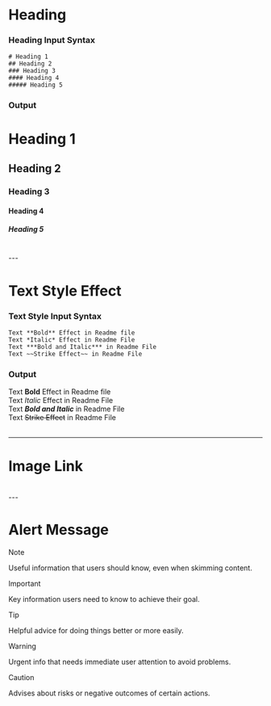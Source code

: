 
# Heading 

### Heading Input Syntax
```
# Heading 1
## Heading 2
### Heading 3
#### Heading 4
##### Heading 5
```

### Output

# Heading 1
## Heading 2
### Heading 3
#### Heading 4
##### Heading 5
<br>
---

# Text Style Effect

### Text Style Input Syntax
```
Text **Bold** Effect in Readme file
Text *Italic* Effect in Readme File
Text ***Bold and Italic*** in Readme File
Text ~~Strike Effect~~ in Readme File
```

### Output
Text **Bold** Effect in Readme file  <br>
Text *Italic* Effect in Readme File  <br>
Text ***Bold and Italic*** in Readme File  <br>
Text ~~Strike Effect~~ in Readme File  <br>
<br>

---

# Image Link 

<br>
---

# Alert Message 

> [!NOTE]
> Useful information that users should know, even when skimming content.

> [!IMPORTANT]
> Key information users need to know to achieve their goal.

> [!TIP]
> Helpful advice for doing things better or more easily.

> [!WARNING]
> Urgent info that needs immediate user attention to avoid problems.

> [!CAUTION]
> Advises about risks or negative outcomes of certain actions.
